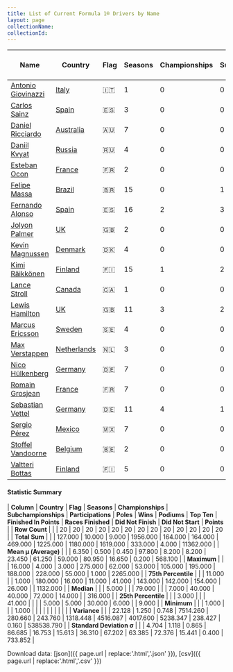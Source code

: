 ```yaml
---
title: List of Current Formula 1® Drivers by Name
layout: page
collectionName: 
collectionId: 
---
```




| Name | Country | Flag | Seasons | Championships | Subchampionships | Participations | Poles | Wins | Podiums | Top Ten | Finished In Points | Races Finished | Did Not Finish | Did Not Start | Points |
|--|--|--|--|--|--|--|--|--|--|--|--|--|--|--|--|
| [Antonio Giovinazzi](/f1/drivers/giovinazzi) | [Italy](/f1/countries/italy) | 🇮🇹 | 1 | 0 | 0 | 1 | 0 | 0 | 0 | 0 | 0 | 1 | 0 | 0 | 0.0 |
| [Carlos Sainz](/f1/drivers/sainz) | [Spain](/f1/countries/spain) | 🇪🇸 | 3 | 0 | 0 | 41 | 0 | 0 | 0 | 18 | 18 | 30 | 11 | 0 | 68.0 |
| [Daniel Ricciardo](/f1/drivers/ricciardo) | [Australia](/f1/countries/australia) | 🇦🇺 | 7 | 0 | 0 | 110 | 1 | 4 | 18 | 62 | 62 | 97 | 12 | 1 | 616.0 |
| [Daniil Kvyat](/f1/drivers/kvyat) | [Russia](/f1/countries/russia) | 🇷🇺 | 4 | 0 | 0 | 60 | 0 | 0 | 2 | 25 | 25 | 46 | 14 | 0 | 130.0 |
| [Esteban Ocon](/f1/drivers/ocon) | [France](/f1/countries/france) | 🇫🇷 | 2 | 0 | 0 | 10 | 0 | 0 | 0 | 1 | 1 | 10 | 0 | 0 | 1.0 |
| [Felipe Massa](/f1/drivers/massa) | [Brazil](/f1/countries/brazil) | 🇧🇷 | 15 | 0 | 1 | 253 | 16 | 11 | 41 | 175 | 153 | 213 | 39 | 1 | 1132.0 |
| [Fernando Alonso](/f1/drivers/alonso) | [Spain](/f1/countries/spain) | 🇪🇸 | 16 | 2 | 3 | 275 | 22 | 32 | 97 | 195 | 188 | 228 | 47 | 0 | 1832.0 |
| [Jolyon Palmer](/f1/drivers/jolyon_palmer) | [UK](/f1/countries/uk) | 🇬🇧 | 2 | 0 | 0 | 22 | 0 | 0 | 0 | 1 | 1 | 15 | 7 | 0 | 1.0 |
| [Kevin Magnussen](/f1/drivers/kevin_magnussen) | [Denmark](/f1/countries/denmark) | 🇩🇰 | 4 | 0 | 0 | 42 | 0 | 0 | 1 | 14 | 14 | 35 | 7 | 0 | 62.0 |
| [Kimi Räikkönen](/f1/drivers/raikkonen) | [Finland](/f1/countries/finland) | 🇫🇮 | 15 | 1 | 2 | 254 | 16 | 20 | 84 | 184 | 172 | 199 | 55 | 0 | 1372.0 |
| [Lance Stroll](/f1/drivers/stroll) | [Canada](/f1/countries/canada) | 🇨🇦 | 1 | 0 | 0 | 1 | 0 | 0 | 0 | 0 | 0 | 0 | 1 | 0 | 0.0 |
| [Lewis Hamilton](/f1/drivers/hamilton) | [UK](/f1/countries/uk) | 🇬🇧 | 11 | 3 | 2 | 189 | 62 | 53 | 105 | 156 | 153 | 166 | 23 | 0 | 2265.0 |
| [Marcus Ericsson](/f1/drivers/ericsson) | [Sweden](/f1/countries/sweden) | 🇸🇪 | 4 | 0 | 0 | 57 | 0 | 0 | 0 | 5 | 5 | 43 | 14 | 0 | 9.0 |
| [Max Verstappen](/f1/drivers/max_verstappen) | [Netherlands](/f1/countries/netherlands) | 🇳🇱 | 3 | 0 | 0 | 41 | 0 | 1 | 7 | 28 | 28 | 34 | 6 | 1 | 263.0 |
| [Nico Hülkenberg](/f1/drivers/hulkenberg) | [Germany](/f1/countries/germany) | 🇩🇪 | 7 | 0 | 0 | 118 | 1 | 0 | 0 | 66 | 66 | 98 | 20 | 0 | 362.0 |
| [Romain Grosjean](/f1/drivers/grosjean) | [France](/f1/countries/france) | 🇫🇷 | 7 | 0 | 0 | 105 | 0 | 0 | 10 | 40 | 40 | 75 | 30 | 0 | 316.0 |
| [Sebastian Vettel](/f1/drivers/vettel) | [Germany](/f1/countries/germany) | 🇩🇪 | 11 | 4 | 1 | 180 | 46 | 43 | 87 | 143 | 142 | 154 | 26 | 0 | 2133.0 |
| [Sergio Pérez](/f1/drivers/perez) | [Mexico](/f1/countries/mexico) | 🇲🇽 | 7 | 0 | 0 | 116 | 0 | 0 | 7 | 64 | 64 | 101 | 15 | 0 | 373.0 |
| [Stoffel Vandoorne](/f1/drivers/vandoorne) | [Belgium](/f1/countries/belgium) | 🇧🇪 | 2 | 0 | 0 | 2 | 0 | 0 | 0 | 1 | 1 | 2 | 0 | 0 | 1.0 |
| [Valtteri Bottas](/f1/drivers/bottas) | [Finland](/f1/countries/finland) | 🇫🇮 | 5 | 0 | 0 | 79 | 0 | 0 | 10 | 47 | 47 | 72 | 6 | 1 | 426.0 |

#### Statistic Summary

| **Column** | **Country** | **Flag** | **Seasons** | **Championships** | **Subchampionships** | **Participations** | **Poles** | **Wins** | **Podiums** | **Top Ten** | **Finished In Points** | **Races Finished** | **Did Not Finish** | **Did Not Start** | **Points** |
| **Row Count** |  |  | 20 | 20 | 20 | 20 | 20 | 20 | 20 | 20 | 20 | 20 | 20 | 20 | 20 |
| **Total Sum** |  |  | 127.000 | 10.000 | 9.000 | 1956.000 | 164.000 | 164.000 | 469.000 | 1225.000 | 1180.000 | 1619.000 | 333.000 | 4.000 | 11362.000 |
| **Mean μ (Average)** |  |  | 6.350 | 0.500 | 0.450 | 97.800 | 8.200 | 8.200 | 23.450 | 61.250 | 59.000 | 80.950 | 16.650 | 0.200 | 568.100 |
| **Maximum** |  |  | 16.000 | 4.000 | 3.000 | 275.000 | 62.000 | 53.000 | 105.000 | 195.000 | 188.000 | 228.000 | 55.000 | 1.000 | 2265.000 |
| **75th Percentile** |  |  | 11.000 |  | 1.000 | 180.000 | 16.000 | 11.000 | 41.000 | 143.000 | 142.000 | 154.000 | 26.000 |  | 1132.000 |
| **Median** |  |  | 5.000 |  |  | 79.000 |  |  | 7.000 | 40.000 | 40.000 | 72.000 | 14.000 |  | 316.000 |
| **25th Percentile** |  |  | 3.000 |  |  | 41.000 |  |  |  | 5.000 | 5.000 | 30.000 | 6.000 |  | 9.000 |
| **Minimum** |  |  | 1.000 |  |  | 1.000 |  |  |  |  |  |  |  |  |  |
| **Variance** |  |  | 22.128 | 1.250 | 0.748 | 7514.260 | 280.660 | 243.760 | 1318.448 | 4516.087 | 4017.600 | 5238.347 | 238.427 | 0.160 | 538538.790 |
| **Standard Deviation σ** |  |  | 4.704 | 1.118 | 0.865 | 86.685 | 16.753 | 15.613 | 36.310 | 67.202 | 63.385 | 72.376 | 15.441 | 0.400 | 733.852 |

Download data: [json]({{ page.url | replace:'.html','.json' }}), [csv]({{ page.url | replace:'.html','.csv' }})
